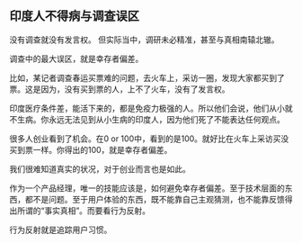 ## 印度人不得病与调查误区

没有调查就没有发言权。
但实际当中，调研未必精准，甚至与真相南辕北辙。

调查中的最大误区，就是幸存者偏差。

比如，某记者调查春运买票难的问题，去火车上，采访一圈，发现大家都买到了票。这是因为，没有买到票的人，上不了火车，没有了发言权。

印度医疗条件差，能活下来的，都是免疫力极强的人。所以他们会说，他们从小就不生病。你永远无法见到从小生病的印度人，因为他们死了不能表达任何观点。

很多人创业看到了机会。在0 or 100中，看到的是100。就好比在火车上采访买没买到票一样。你得出的100，就是幸存者偏差。

我们很难知道真实的状况，对于创业而言也是如此。

作为一个产品经理，唯一的技能应该是，如何避免幸存者偏差。至于技术层面的东西，都不是问题。至于用户体验的东西，既不能靠自己主观猜测，也不能靠反馈得出所谓的“事实真相”。而要看行为反射。

行为反射就是追踪用户习惯。
